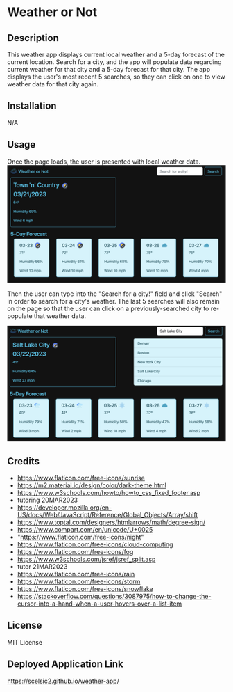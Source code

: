# Weather or Not

## Description

This weather app displays current local weather and a 5-day forecast of the current location.  Search for a city, and the app will populate data regarding current weather for that city and a 5-day forecast for that city.  The app displays the user's most recent 5 searches, so they can click on one to view weather data for that city again.

## Installation

N/A

## Usage

Once the page loads, the user is presented with local weather data.
![local weather and 5-day forecast for Town 'n' Country, Florida](./assets/images/screenshot1.png)

Then the user can type into the "Search for a city!" field and click "Search" in order to search for a city's weather.  The last 5 searches will also remain on the page so that the user can click on a previously-searched city to re-populate that weather data.

![current and future weather for Salt Lake City, Utah](./assets/images/screenshot2.png)

## Credits
- https://www.flaticon.com/free-icons/sunrise
- https://m2.material.io/design/color/dark-theme.html
- https://www.w3schools.com/howto/howto_css_fixed_footer.asp
- tutoring 20MAR2023
- https://developer.mozilla.org/en-US/docs/Web/JavaScript/Reference/Global_Objects/Array/shift
- https://www.toptal.com/designers/htmlarrows/math/degree-sign/
- https://www.compart.com/en/unicode/U+0025
- "https://www.flaticon.com/free-icons/night"
- https://www.flaticon.com/free-icons/cloud-computing
- https://www.flaticon.com/free-icons/fog
- https://www.w3schools.com/jsref/jsref_split.asp
- tutor 21MAR2023
- https://www.flaticon.com/free-icons/rain
- https://www.flaticon.com/free-icons/storm
- https://www.flaticon.com/free-icons/snowflake
- https://stackoverflow.com/questions/3087975/how-to-change-the-cursor-into-a-hand-when-a-user-hovers-over-a-list-item

## License

MIT License

## Deployed Application Link

https://scelsic2.github.io/weather-app/
